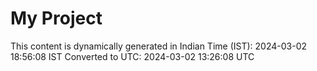 # My Project

This content is dynamically generated in Indian Time (IST): 2024-03-02 18:56:08 IST
Converted to UTC: 2024-03-02 13:26:08 UTC
